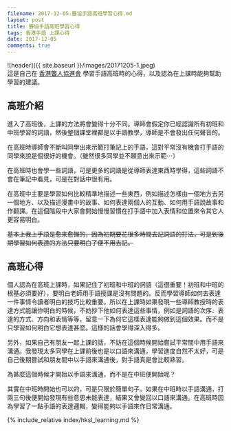 ```yaml
---
filename: 2017-12-05-聾協手語高班學習心得.md
layout: post
title: 聾協手語高班學習心得
tags: 香港手語 上課心得
date: 2017-12-05
comments: true
---
```


![header]({{ site.baseurl }}/images/20171205-1.jpeg)  
這是自己在 [香港聾人協進會](http://www.hongkongdeaf.org.hk) 學習手語高班時的心得，以及認為在上課時能夠幫助學習的建議。

## 高班介紹
進入了高班後，上課的方法將會變得十分不同。導師會假定你已經認識所有初班和中班學習的詞語，然後整個課堂裡都是以手語教學，導師是不會發出任何聲音的。

在高班時導師會不斷叫同學出來示範打筆記上的手語，這對平常沒有機會打手語的同學來說是個很好的機會。（雖然很多同學並不願意出來示範⋯）

在高班時也會學一些詞語，可是更多的詞語是從導師表達東西時學得，這些詞語不會在筆記中看見，可是在對話中很有用。

在高班中主要是學習如何比較精準地描述一些東西，例如描述怎樣由一個地方去另一個地方、以及描述漫畫中的故事、如何表達兩個人的互動、如何用手語說故事和作翻譯。在這個階段中大家會開始慢慢習慣在打手語中加入表情和位置來令其它人更容易明白。

~~基本上我上手語是愈來愈懶的，因為初期要花很多時間去記詞語的打法，可是到後期學習如何表達的方法只要明白了便不用去記。~~

## 高班心得
個人認為在高班上課時，如果記住了初班和中班的詞語（這很重要！初班和中班的根基必須要好），要明白老師用手語授課是沒有問題的。反而學習導師如何去表達一件事情令讀者明白的技巧比較重要。所以在上課時如果發現一些導師教授時的表達方式能讓你明白的時候，不妨抄下他如何表達這些事情，例如是詞語的次序、表達的方式、方向和表情等等，留意一下為何它這樣表達能夠做到這個效果。而不是只學習如何明白它想表達甚麼。這樣的話會學得深入得多。

另外，如果自己有朋友一起上課的話，不妨在這個時候開始嘗試平常間中用手語來溝通。我發現太多同學在上課前後也是以口語來溝通，學習進度自然不太好，可是自己後期嘗試和朋友間中以手語來溝通後，對手語真是會比較熟習。

為甚麼這個時候才開始以手語來溝通，而不是在中班便開始呢？

其實在中班時開始也可以的，可是只限於簡單句子。如果在中班時以手語溝通，打兩三句後便開始發現有些意思未能表達，結果又會變回以口語來溝通。在高班時因為學習了一點手語的表達邏輯，變得能夠以手語來作日常溝通。

{% include_relative index/hksl_learning.md %}
